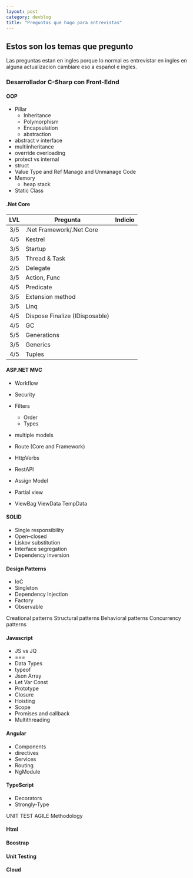 ```yaml
---
layout: post
category: devblog
title: "Preguntas que hago para entrevistas"
---
```


## Estos son los temas que pregunto

Las preguntas estan en ingles porque lo normal es entrevistar en ingles
en alguna actualizacion cambiare eso a español e ingles.

### Desarrollador C-Sharp con Front-Ednd

#### OOP
- Pillar
    - Inheritance
    - Polymorphism
    - Encapsulation
    - abstraction
- abstract v interface
- multiinheritance
- override overloading
- protect vs internal
- struct
- Value Type and Ref
Manage and Unmanage Code
- Memory
    - heap stack
- Static Class

#### .Net Core

| LVL | Pregunta                       | Indicio |
|:---:|--------------------------------|---------|
| 3/5 | .Net Framework/.Net Core       |         |
| 4/5 | Kestrel                        |         |
| 3/5 | Startup                        |         |
| 3/5 | Thread & Task                  |         |
| 2/5 | Delegate                       |         |
| 3/5 | Action, Func                   |         |
| 4/5 | Predicate                      |         |
| 3/5 | Extension method               |         |
| 3/5 | Linq                           |         |
| 4/5 | Dispose Finalize (IDisposable) |         |
| 4/5 | GC                             |         |
| 5/5 | Generations                    |         |
| 3/5 | Generics                       |         |
| 4/5 | Tuples                         |         |

#### ASP.NET MVC
- Workflow
- Security
- Filters
    - Order
    - Types
- multiple models
- Route (Core and Framework)
- HttpVerbs
- RestAPI

- Assign Model
- Partial view
- ViewBag ViewData TempData


#### SOLID
- Single responsibility
- Open–closed
- Liskov substitution
- Interface segregation
- Dependency inversion

#### Design Patterns
- IoC
- Singleton
- Dependency Injection
- Factory
- Observable

Creational patterns
Structural patterns
Behavioral patterns
Concurrency patterns

#### Javascript
- JS vs JQ
- ===
- Data Types
- typeof
- Json Array
- Let Var Const
- Prototype
- Closure
- Hoisting
- Scope
- Promises and callback
- Multithreading

#### Angular
 - Components
 - directives
 - Services
 - Routing
 - NgModule

#### TypeScript
 - Decorators
 - Strongly-Type

UNIT TEST
AGILE Methodology

#### Html
#### Boostrap
#### Unit Testing
#### Cloud

